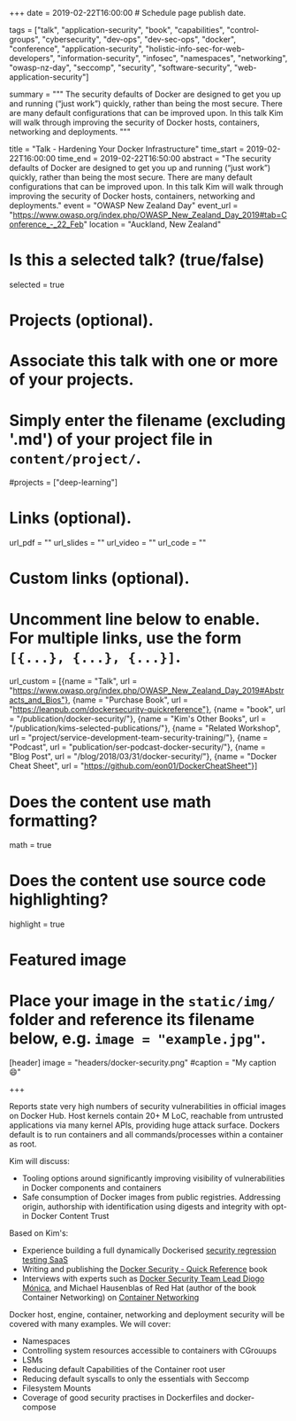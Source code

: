 +++
date = 2019-02-22T16:00:00  # Schedule page publish date.

tags = ["talk", "application-security", "book", "capabilities", "control-groups", "cybersecurity", "dev-ops", "dev-sec-ops", "docker", "conference", "application-security", "holistic-info-sec-for-web-developers", "information-security", "infosec", "namespaces", "networking", "owasp-nz-day", "seccomp", "security", "software-security", "web-application-security"]

summary = """
The security defaults of Docker are designed to get you up and running (“just work”) quickly, rather than being the most secure. There are many default configurations that can be improved upon. In this talk Kim will walk through improving the security of Docker hosts, containers, networking and deployments.
"""

title = "Talk - Hardening Your Docker Infrastructure"
time_start = 2019-02-22T16:00:00
time_end = 2019-02-22T16:50:00
abstract = "The security defaults of Docker are designed to get you up and running (“just work”) quickly, rather than being the most secure. There are many default configurations that can be improved upon. In this talk Kim will walk through improving the security of Docker hosts, containers, networking and deployments."
event = "OWASP New Zealand Day"
event_url = "https://www.owasp.org/index.php/OWASP_New_Zealand_Day_2019#tab=Conference_-_22_Feb"
location = "Auckland, New Zealand"

# Is this a selected talk? (true/false)
selected = true

# Projects (optional).
#   Associate this talk with one or more of your projects.
#   Simply enter the filename (excluding '.md') of your project file in `content/project/`.
#projects = ["deep-learning"]

# Links (optional).
url_pdf = ""
url_slides = ""
url_video = ""
url_code = ""

# Custom links (optional).
#   Uncomment line below to enable. For multiple links, use the form `[{...}, {...}, {...}]`.
url_custom = [{name = "Talk", url = "https://www.owasp.org/index.php/OWASP_New_Zealand_Day_2019#Abstracts_and_Bios"}, {name = "Purchase Book", url = "https://leanpub.com/dockersecurity-quickreference"}, {name = "book", url = "/publication/docker-security/"}, {name = "Kim's Other Books", url = "/publication/kims-selected-publications/"}, {name = "Related Workshop", url = "project/service-development-team-security-training/"}, {name = "Podcast", url = "publication/ser-podcast-docker-security/"}, {name = "Blog Post", url = "/blog/2018/03/31/docker-security/"}, {name = "Docker Cheat Sheet", url = "https://github.com/eon01/DockerCheatSheet"}]

# Does the content use math formatting?
math = true

# Does the content use source code highlighting?
highlight = true

# Featured image
# Place your image in the `static/img/` folder and reference its filename below, e.g. `image = "example.jpg"`.
[header]
image = "headers/docker-security.png"
#caption = "My caption :smile:"

+++

Reports state very high numbers of security vulnerabilities in official images on Docker Hub. Host kernels contain 20+ M LoC, reachable from untrusted applications via many kernel APIs, providing huge attack surface. Dockers default is to run containers and all commands/processes within a container as root.

Kim will discuss:

* Tooling options around significantly improving visibility of vulnerabilities in Docker components and containers
* Safe consumption of Docker images from public registries. Addressing origin, authorship with identification using digests and integrity with opt-in Docker Content Trust

Based on Kim's:

* Experience building a full dynamically Dockerised [security regression testing SaaS](https://gitlab.com/purpleteam-labs)
* Writing and publishing the [Docker Security - Quick Reference](https://binarymist.io/publication/docker-security/) book
* Interviews with experts such as [Docker Security Team Lead Diogo Mónica](https://binarymist.io/publication/ser-podcast-docker-security/), and Michael Hausenblas of Red Hat (author of the book Container Networking) on [Container Networking](https://binarymist.io/publication/ser-podcast-container-networking/)

Docker host, engine, container, networking and deployment security will be covered with many examples. We will cover:

* Namespaces
* Controlling system resources accessible to containers with CGrouups
* LSMs
* Reducing default Capabilities of the Container root user
* Reducing default syscalls to only the essentials with Seccomp
* Filesystem Mounts
* Coverage of good security practises in Dockerfiles and docker-compose

<br>

